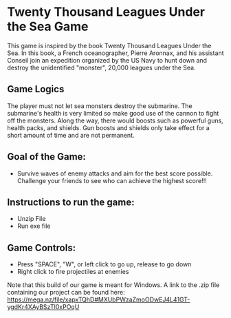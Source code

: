 # Twenty Thousand Leagues Under the Sea Game

This game is inspired by the book Twenty Thousand Leagues Under the Sea. In this book, a French oceanographer, Pierre Aronnax, and his assistant Conseil join an expedition organized by the US Navy to hunt down and destroy the unidentified "monster", 20,000 leagues under the Sea. 

## Game Logics
The player must not let sea monsters destroy the submarine. The submarine's health is very limited so make good use of the cannon to fight off the monsters. Along the way, there would boosts such as powerful guns, health packs, and shields.  Gun boosts and shields only take effect for a short amount of time and are not permanent.

## Goal of the Game:
- Survive waves of enemy attacks and aim for the best score possible. Challenge your friends to see who can achieve the highest score!!!

## Instructions to run the game:
- Unzip File
- Run exe file

## Game Controls:
- Press "SPACE", "W", or left click to go up, release to go down
- Right click to fire projectiles at enemies

Note that this build of our game is meant for Windows.  A link to the .zip file containing our project can be found here: https://mega.nz/file/xapxTQhD#MXUbPWzaZmoODwEJ4L41GT-ygdKr4XAyBSzTl0xPOqU
